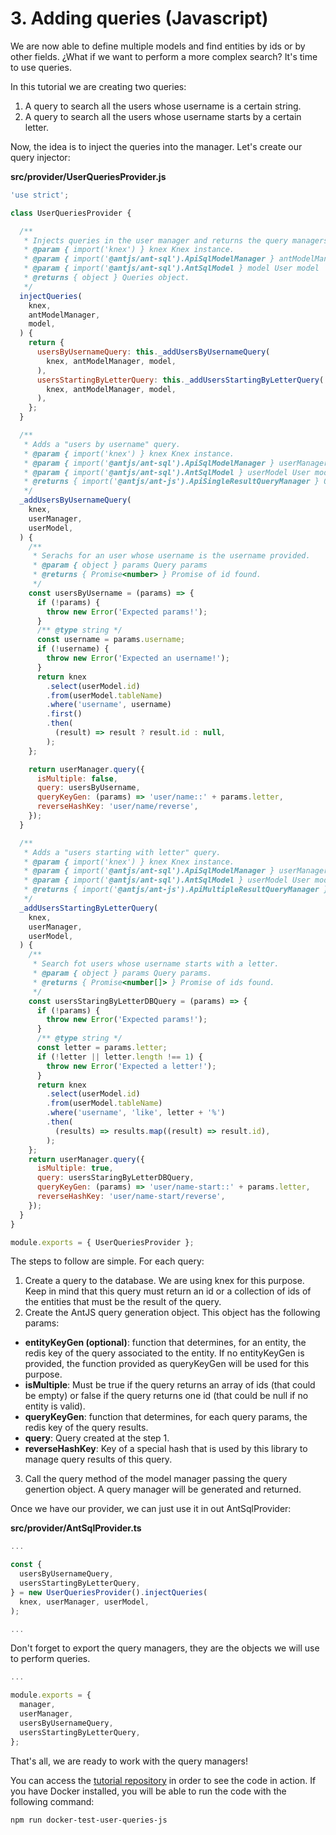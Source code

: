 # 3. Adding queries (Javascript)

We are now able to define multiple models and find entities by ids or by other fields. ¿What if we want to perform a more complex search? It's time to use queries.

In this tutorial we are creating two queries:

  1. A query to search all the users whose username is a certain string.
  2. A query to search all the users whose username starts by a certain letter.

Now, the idea is to inject the queries into the manager. Let's create our query injector:

__src/provider/UserQueriesProvider.js__
```javascript
'use strict';

class UserQueriesProvider {

  /**
   * Injects queries in the user manager and returns the query managers generated.
   * @param { import('knex') } knex Knex instance.
   * @param { import('@antjs/ant-sql').ApiSqlModelManager } antModelManager User manager
   * @param { import('@antjs/ant-sql').AntSqlModel } model User model
   * @returns { object } Queries object.
   */
  injectQueries(
    knex,
    antModelManager,
    model,
  ) {
    return {
      usersByUsernameQuery: this._addUsersByUsernameQuery(
        knex, antModelManager, model,
      ),
      usersStartingByLetterQuery: this._addUsersStartingByLetterQuery(
        knex, antModelManager, model,
      ),
    };
  }

  /**
   * Adds a "users by username" query.
   * @param { import('knex') } knex Knex instance.
   * @param { import('@antjs/ant-sql').ApiSqlModelManager } userManager User manager
   * @param { import('@antjs/ant-sql').AntSqlModel } userModel User model
   * @returns { import('@antjs/ant-js').ApiSingleResultQueryManager } Query manager created.
   */
  _addUsersByUsernameQuery(
    knex,
    userManager,
    userModel,
  ) {
    /**
     * Serachs for an user whose username is the username provided.
     * @param { object } params Query params
     * @returns { Promise<number> } Promise of id found.
     */
    const usersByUsername = (params) => {
      if (!params) {
        throw new Error('Expected params!');
      }
      /** @type string */
      const username = params.username;
      if (!username) {
        throw new Error('Expected an username!');
      }
      return knex
        .select(userModel.id)
        .from(userModel.tableName)
        .where('username', username)
        .first()
        .then(
          (result) => result ? result.id : null,
        );
    };

    return userManager.query({
      isMultiple: false,
      query: usersByUsername,
      queryKeyGen: (params) => 'user/name::' + params.letter,
      reverseHashKey: 'user/name/reverse',
    });
  }

  /**
   * Adds a "users starting with letter" query.
   * @param { import('knex') } knex Knex instance.
   * @param { import('@antjs/ant-sql').ApiSqlModelManager } userManager User manager
   * @param { import('@antjs/ant-sql').AntSqlModel } userModel User model
   * @returns { import('@antjs/ant-js').ApiMultipleResultQueryManager } Query manager created.
   */
  _addUsersStartingByLetterQuery(
    knex,
    userManager,
    userModel,
  ) {
    /**
     * Search fot users whose username starts with a letter.
     * @param { object } params Query params.
     * @returns { Promise<number[]> } Promise of ids found.
     */
    const usersStaringByLetterDBQuery = (params) => {
      if (!params) {
        throw new Error('Expected params!');
      }
      /** @type string */
      const letter = params.letter;
      if (!letter || letter.length !== 1) {
        throw new Error('Expected a letter!');
      }
      return knex
        .select(userModel.id)
        .from(userModel.tableName)
        .where('username', 'like', letter + '%')
        .then(
          (results) => results.map((result) => result.id),
        );
    };
    return userManager.query({
      isMultiple: true,
      query: usersStaringByLetterDBQuery,
      queryKeyGen: (params) => 'user/name-start::' + params.letter,
      reverseHashKey: 'user/name-start/reverse',
    });
  }
}

module.exports = { UserQueriesProvider };

```

The steps to follow are simple. For each query:

  1. Create a query to the database. We are using knex for this purpose. Keep in mind that this query must return an id or a collection of ids of the entities that must be the result of the query.
  2. Create the AntJS query generation object. This object has the following params:

  * __entityKeyGen (optional)__: function that determines, for an entity, the redis key of the query associated to the entity. If no entityKeyGen is provided, the function provided as queryKeyGen will be used for this purpose.
  * __isMultiple__: Must be true if the query returns an array of ids (that could be empty) or false if the query returns one id (that could be null if no entity is valid).
  * __queryKeyGen__: function that determines, for each query params, the redis key of the query results.
  * __query__: Query created at the step 1.
  * __reverseHashKey__: Key of a special hash that is used by this library to manage query results of this query.

  3. Call the query method of the model manager passing the query genertion object. A query manager will be generated and returned.

Once we have our provider, we can just use it in out AntSqlProvider:

__src/provider/AntSqlProvider.ts__

```javascript
...

const {
  usersByUsernameQuery,
  usersStartingByLetterQuery,
} = new UserQueriesProvider().injectQueries(
  knex, userManager, userModel,
);

...
```

Don't forget to export the query managers, they are the objects we will use to perform queries.

```javascript
...

module.exports = {
  manager,
  userManager,
  usersByUsernameQuery,
  usersStartingByLetterQuery,
};

```

That's all, we are ready to work with the query managers!

You can access the [tutorial repository](https://github.com/notaphplover/ant-js-tutorial) in order to see the code in action. If you have Docker installed, you will be able to run the code with the following command:

```
npm run docker-test-user-queries-js
```
